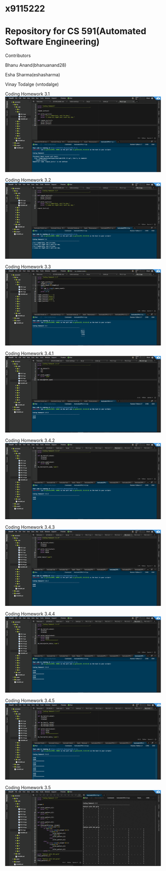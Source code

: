 # x9115222
# Repository for CS 591(Automated Software Engineering)

Contributors

  Bhanu Anand(bhanuanand28)
  
  Esha Sharma(eshasharma)
  
  Vinay Todalge (vntodalge)


Coding Homework 3.1
![alt tag](https://github.com/bhanuanand28/x9115222/blob/master/hw/code/2/ScreenShots/3.1.png)

Coding Homework 3.2
![alt tag](https://github.com/bhanuanand28/x9115222/blob/master/hw/code/2/ScreenShots/3.2.png)

Coding Homework 3.3
![alt tag](https://github.com/bhanuanand28/x9115222/blob/master/hw/code/2/ScreenShots/3.3.png)

Coding Homework 3.4.1
![alt tag](https://github.com/bhanuanand28/x9115222/blob/master/hw/code/2/ScreenShots/3.4.1.png)

Coding Homework 3.4.2
![alt tag](https://github.com/bhanuanand28/x9115222/blob/master/hw/code/2/ScreenShots/3.4.2.png)

Coding Homework 3.4.3
![alt tag](https://github.com/bhanuanand28/x9115222/blob/master/hw/code/2/ScreenShots/3.4.3.png)

Coding Homework 3.4.4
![alt tag](https://github.com/bhanuanand28/x9115222/blob/master/hw/code/2/ScreenShots/3.4.4.png)

Coding Homework 3.4.5
![alt tag](https://github.com/bhanuanand28/x9115222/blob/master/hw/code/2/ScreenShots/3.4.5.png)

Coding Homework 3.5
![alt tag](https://github.com/bhanuanand28/x9115222/blob/master/hw/code/2/ScreenShots/3.5.png)
